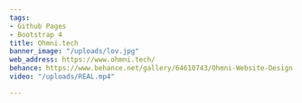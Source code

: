 ```yaml
---
tags:
- Github Pages
- Bootstrap 4
title: Ohmni.tech
banner_image: "/uploads/lov.jpg"
web_address: https://www.ohmni.tech/
behance: https://www.behance.net/gallery/64610743/Ohmni-Website-Design
video: "/uploads/REAL.mp4"

---
```

